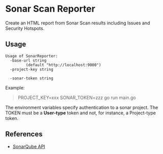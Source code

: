# Sonar Scan Reporter

Create an HTML report from Sonar Scan results including Issues and Security Hotspots.

## Usage
```aiignore
Usage of SonarReporter:
  -base-url string
         (default "http://localhost:9000")
  -project-key string
        
  -sonar-token string
```

Example:
  > PROJECT_KEY=xxx SONAR_TOKEN=zzz go run main.go

The environment variables specify authentication to a sonar project. The TOKEN must be a **User-type** token and not, for instance, a Project-type token.

## References
* [SonarQube API](https://next.sonarqube.com/sonarqube/web_api/api/issues)
